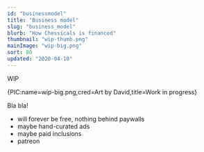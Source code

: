 ```yaml
---
id: "businessmodel"
title: "Business model"
slug: "business_model"
blurb: "How Chessicals is financed"
thumbnail: "wip-thumb.png"
mainImage: "wip-big.png"
sort: 80
updated: "2020-04-10"
---
```


WIP

{PIC:name=wip-big.png,cred=Art by David,title=Work in progress}

Bla bla!

- will forever be free, nothing behind paywalls
- maybe hand-curated ads
- maybe paid inclusions
- patreon
